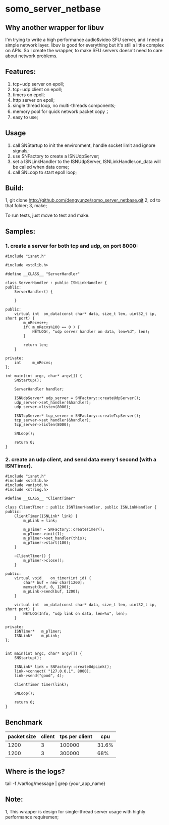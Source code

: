 # somo_server_netbase

## Why another wrapper for libuv
I'm trying to write a high performance audio&video SFU server, and I need a simple network layer. libuv is good for everything but it's still a little complex on APIs. So I create the wrapper, to make SFU servers doesn't need to care about network problems.

## Features:

1. tcp+udp server on epoll;
2. tcp+udp client on epoll;
3. timers on epoll;
4. http server on epoll;
5. single thread loop, no multi-threads components;
6. memory pool for quick network packet copy；
7. easy to use;

## Usage
1. call SNStartup to init the environment, handle socket limit and ignore signals;
2. use SNFactory to create a ISNUdpServer;
3. set a ISNLinkHandler to the ISNUdpServer, ISNLinkHandler.on_data will be called when data come;
4. call SNLoop to start epoll loop;

## Build:
1, git clone http://github.com/dengyunze/somo_server_netbase.git
2, cd to that folder;
3, make;

To run tests, just move to test and make.


## Samples:
### 1. create a server for both tcp and udp, on port 8000:

```
#include "isnet.h"

#include <stdlib.h>

#define __CLASS__ "ServerHandler"

class ServerHandler : public ISNLinkHandler {
public:
    ServerHandler() {

    }

public:
    virtual int  on_data(const char* data, size_t len, uint32_t ip, short port) {
        m_nRecvs++;
        if( m_nRecvs%100 == 0 ) {
            NETLOG(, "udp server handler on data, len=%d", len);
        }

        return len;
    }

private:
    int     m_nRecvs;
};

int main(int argc, char* argv[]) {
    SNStartup();

    ServerHandler handler;

    ISNUdpServer* udp_server = SNFactory::createUdpServer();
    udp_server->set_handler(&handler);
    udp_server->listen(8000);

    ISNTcpServer* tcp_server = SNFactory::createTcpServer();
    tcp_server->set_handler(&handler);
    tcp_server->listen(8000);

    SNLoop();

    return 0;
}
```      

### 2. create an udp client, and send data every 1 second (with a ISNTimer).

```
#include "isnet.h"
#include <stdlib.h>
#include <unistd.h>
#include <string.h>

#define __CLASS__ "ClientTimer"

class ClientTimer : public ISNTimerHandler, public ISNLinkHandler {
public:
    ClientTimer(ISNLink* link) {
        m_pLink = link;
        
        m_pTimer = SNFactory::createTimer();
        m_pTimer->init(1);
        m_pTimer->set_handler(this);
        m_pTimer->start(100);
    }

    ~ClientTimer() {
        m_pTimer->close();
    }

public:
    virtual void    on_timer(int id) {
        char* buf = new char[1200];
        memset(buf, 0, 1200);
        m_pLink->send(buf, 1200);
    }

    virtual int  on_data(const char* data, size_t len, uint32_t ip, short port) {
        NETLOG(Info, "udp link on data, len=%u", len);
    }

private:
    ISNTimer*   m_pTimer;
    ISNLink*    m_pLink;
};


int main(int argc, char* argv[]) {
    SNStartup();

    ISNLink* link = SNFactory::createUdpLink();
    link->connect( "127.0.0.1", 8000);
    link->send("good", 4);

    ClientTimer timer(link);

    SNLoop();

    return 0;
}
```      

      
## Benchmark
packet size | client | tps per client | cpu |
---|---|---|---
1200 | 3 | 100000 | 31.6%
1200 | 3 | 300000 | 68%
 
## Where is the logs?
tail -f /var/log/message | grep {your_app_name}

## Note:
1, This wrapper is design for single-thread server usage with highly performance requiremen;